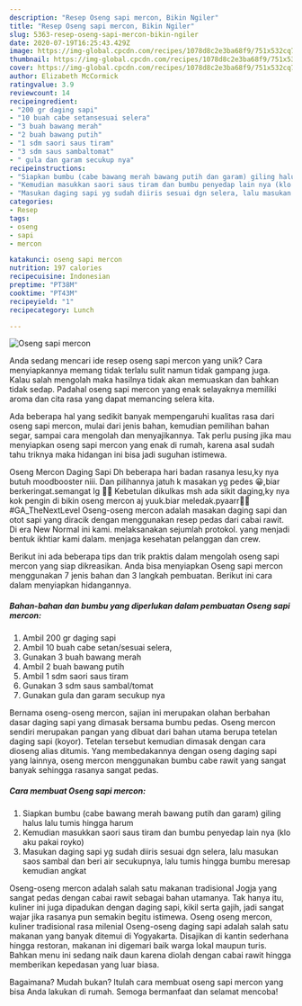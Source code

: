 ```yaml
---
description: "Resep Oseng sapi mercon, Bikin Ngiler"
title: "Resep Oseng sapi mercon, Bikin Ngiler"
slug: 5363-resep-oseng-sapi-mercon-bikin-ngiler
date: 2020-07-19T16:25:43.429Z
image: https://img-global.cpcdn.com/recipes/1078d8c2e3ba68f9/751x532cq70/oseng-sapi-mercon-foto-resep-utama.jpg
thumbnail: https://img-global.cpcdn.com/recipes/1078d8c2e3ba68f9/751x532cq70/oseng-sapi-mercon-foto-resep-utama.jpg
cover: https://img-global.cpcdn.com/recipes/1078d8c2e3ba68f9/751x532cq70/oseng-sapi-mercon-foto-resep-utama.jpg
author: Elizabeth McCormick
ratingvalue: 3.9
reviewcount: 14
recipeingredient:
- "200 gr daging sapi"
- "10 buah cabe setansesuai selera"
- "3 buah bawang merah"
- "2 buah bawang putih"
- "1 sdm saori saus tiram"
- "3 sdm saus sambaltomat"
- " gula dan garam secukup nya"
recipeinstructions:
- "Siapkan bumbu (cabe bawang merah bawang putih dan garam) giling halus lalu tumis hingga harum"
- "Kemudian masukkan saori saus tiram dan bumbu penyedap lain nya (klo aku pakai royko)"
- "Masukan daging sapi yg sudah diiris sesuai dgn selera, lalu masukan saos sambal dan beri air secukupnya, lalu tumis hingga bumbu meresap kemudian angkat"
categories:
- Resep
tags:
- oseng
- sapi
- mercon

katakunci: oseng sapi mercon 
nutrition: 197 calories
recipecuisine: Indonesian
preptime: "PT38M"
cooktime: "PT43M"
recipeyield: "1"
recipecategory: Lunch

---
```



![Oseng sapi mercon](https://img-global.cpcdn.com/recipes/1078d8c2e3ba68f9/751x532cq70/oseng-sapi-mercon-foto-resep-utama.jpg)

Anda sedang mencari ide resep oseng sapi mercon yang unik? Cara menyiapkannya memang tidak terlalu sulit namun tidak gampang juga. Kalau salah mengolah maka hasilnya tidak akan memuaskan dan bahkan tidak sedap. Padahal oseng sapi mercon yang enak selayaknya memiliki aroma dan cita rasa yang dapat memancing selera kita.

Ada beberapa hal yang sedikit banyak mempengaruhi kualitas rasa dari oseng sapi mercon, mulai dari jenis bahan, kemudian pemilihan bahan segar, sampai cara mengolah dan menyajikannya. Tak perlu pusing jika mau menyiapkan oseng sapi mercon yang enak di rumah, karena asal sudah tahu triknya maka hidangan ini bisa jadi suguhan istimewa.

Oseng Mercon Daging Sapi Dh beberapa hari badan rasanya lesu,ky nya butuh moodbooster niii. Dan pilihannya jatuh k masakan yg pedes 😀,biar berkeringat.semangat lg 💪💪 Kebetulan dikulkas msh ada sikit daging,ky nya kok pengin di bikin oseng mercon aj yuuk.biar meledak.pyaarr🎉🎉 #GA_TheNextLevel Oseng-oseng mercon adalah masakan daging sapi dan otot sapi yang diracik dengan menggunakan resep pedas dari cabai rawit. Di era New Normal ini kami. melaksanakan sejumlah protokol. yang menjadi bentuk ikhtiar kami dalam. menjaga kesehatan pelanggan dan crew.


Berikut ini ada beberapa tips dan trik praktis dalam mengolah oseng sapi mercon yang siap dikreasikan. Anda bisa menyiapkan Oseng sapi mercon menggunakan 7 jenis bahan dan 3 langkah pembuatan. Berikut ini cara dalam menyiapkan hidangannya.

<!--inarticleads1-->

##### Bahan-bahan dan bumbu yang diperlukan dalam pembuatan Oseng sapi mercon:

1. Ambil 200 gr daging sapi
1. Ambil 10 buah cabe setan/sesuai selera,
1. Gunakan 3 buah bawang merah
1. Ambil 2 buah bawang putih
1. Ambil 1 sdm saori saus tiram
1. Gunakan 3 sdm saus sambal/tomat
1. Gunakan  gula dan garam secukup nya


Bernama oseng-oseng mercon, sajian ini merupakan olahan berbahan dasar daging sapi yang dimasak bersama bumbu pedas. Oseng mercon sendiri merupakan pangan yang dibuat dari bahan utama berupa tetelan daging sapi (koyor). Tetelan tersebut kemudian dimasak dengan cara dioseng alias ditumis. Yang membedakannya dengan oseng daging sapi yang lainnya, oseng mercon menggunakan bumbu cabe rawit yang sangat banyak sehingga rasanya sangat pedas. 

<!--inarticleads2-->

##### Cara membuat Oseng sapi mercon:

1. Siapkan bumbu (cabe bawang merah bawang putih dan garam) giling halus lalu tumis hingga harum
1. Kemudian masukkan saori saus tiram dan bumbu penyedap lain nya (klo aku pakai royko)
1. Masukan daging sapi yg sudah diiris sesuai dgn selera, lalu masukan saos sambal dan beri air secukupnya, lalu tumis hingga bumbu meresap kemudian angkat


Oseng-oseng mercon adalah salah satu makanan tradisional Jogja yang sangat pedas dengan cabai rawit sebagai bahan utamanya. Tak hanya itu, kuliner ini juga dipadukan dengan daging sapi, kikil serta gajih, jadi sangat wajar jika rasanya pun semakin begitu istimewa. Oseng oseng mercon, kuliner tradisional rasa milenial Oseng-oseng daging sapi adalah salah satu makanan yang banyak ditemui di Yogyakarta. Disajikan di kantin sederhana hingga restoran, makanan ini digemari baik warga lokal maupun turis. Bahkan menu ini sedang naik daun karena diolah dengan cabai rawit hingga memberikan kepedasan yang luar biasa. 

Bagaimana? Mudah bukan? Itulah cara membuat oseng sapi mercon yang bisa Anda lakukan di rumah. Semoga bermanfaat dan selamat mencoba!
